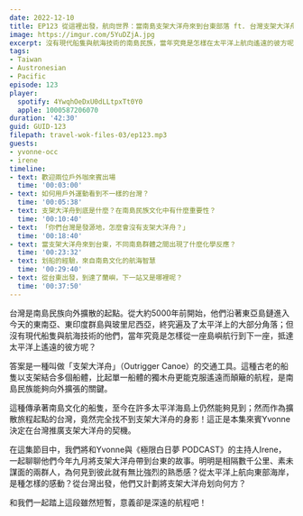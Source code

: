 ```yaml
---
date: 2022-12-10
title: EP123 從這裡出發，航向世界：當南島支架大洋舟來到台東部落 ft. 台灣支架大洋舟協會 Yvonne & 極限白日夢 Irene
image: https://imgur.com/5YuDZjA.jpg
excerpt: 沒有現代船隻與航海技術的南島民族，當年究竟是怎樣在太平洋上航向遙遠的彼方呢？答案是一種叫做「支架大洋舟」（Outrigger Canoe）的交通工具。在這集節目中，我們將和Yvonne與Irene，一起聊聊今年九月將支架大洋舟帶到台東的故事。
tags:
- Taiwan
- Austronesian
- Pacific
episode: 123
player:
  spotify: 4YwqhOeDxU0dLLtpxTt0Y0
  apple: 1000587206070
duration: '42:30'
guid: GUID-123
filepath: travel-wok-files-03/ep123.mp3
guests:
- yvonne-occ
- irene
timeline:
- text: 歡迎兩位戶外咖來賓出場
  time: '00:03:00'
- text: 如何用戶外運動看到不一樣的台灣？
  time: '00:05:38'
- text: 支架大洋舟到底是什麼？在南島民族文化中有什麼重要性？
  time: '00:10:40'
- text: 「你們台灣是發源地，怎麼會沒有支架大洋舟？」
  time: '00:18:40'
- text: 當支架大洋舟來到台東，不同南島群體之間出現了什麼化學反應？
  time: '00:23:32'
- text: 划船的經驗，來自南島文化的航海智慧
  time: '00:29:40'
- text: 從台東出發，到達了蘭嶼，下一站又是哪裡呢？
  time: '00:37:50'
---
```

台灣是南島民族向外擴散的起點。從大約5000年前開始，他們沿著東亞島鏈進入今天的東南亞、東印度群島與玻里尼西亞，終究遍及了太平洋上的大部分角落；但沒有現代船隻與航海技術的他們，當年究竟是怎樣從一座島嶼航行到下一座，抵達太平洋上遙遠的彼方呢？

答案是一種叫做「支架大洋舟」（Outrigger Canoe）的交通工具。這種古老的船隻以支架結合多個船體，比起單一船體的獨木舟更能克服遙遠而顛簸的航程，是南島民族能夠向外擴張的關鍵。

這種傳承著南島文化的船隻，至今在許多太平洋海島上仍然能夠見到；然而作為擴散旅程起點的台灣，竟然完全找不到支架大洋舟的身影！這正是本集來賓Yvonne決定在台灣推廣支架大洋舟的契機。

在這集節目中，我們將和Yvonne與《極限白日夢 PODCAST》的主持人Irene，一起聊聊他們今年九月將支架大洋舟帶到台東的故事。明明是相隔數千公里、素未謀面的兩群人，為何見到彼此就有無比強烈的熟悉感？從太平洋上航向東部海岸，是種怎樣的感動？從台灣出發，他們又計劃將支架大洋舟划向何方？

和我們一起踏上這段雖然短暫，意義卻是深遠的航程吧！
